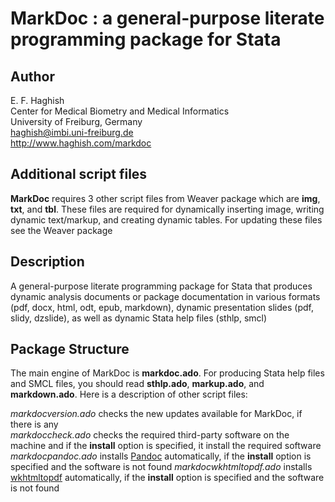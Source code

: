 # MarkDoc : a general-purpose literate programming package for Stata

Author
------
  E. F. Haghish  
  Center for Medical Biometry and Medical Informatics  
  University of Freiburg, Germany   
  haghish@imbi.uni-freiburg.de  
  http://www.haghish.com/markdoc  

Additional script files
-----------------------

__MarkDoc__ requires 3 other script files from Weaver package which are __img__, __txt__, and __tbl__. These files are 
required for dynamically inserting image, writing dynamic text/markup, and creating dynamic tables. For updating these
files see the Weaver package

Description
-----------

A general-purpose literate programming package for Stata that produces dynamic analysis
        documents or package documentation in various formats (pdf, docx, html, odt, epub, markdown),
        dynamic presentation slides (pdf, slidy, dzslide), as well as dynamic Stata help files (sthlp, 
        smcl)

Package Structure
-----------------

The main engine of MarkDoc is __markdoc.ado__. For producing Stata help files and SMCL files, you should read __sthlp.ado__, 
__markup.ado__, and __markdown.ado__. Here is a description of other script files:

_markdocversion.ado_ checks the new updates available for MarkDoc, if there is any  
_markdoccheck.ado_ checks the required third-party software on the machine and if the __install__ option is specified, 
it install the required software  
_markdocpandoc.ado_ installs [Pandoc](http://pandoc.org/) automatically, if the __install__ option is specified and the software is not found
_markdocwkhtmltopdf.ado_ installs [wkhtmltopdf](http://wkhtmltopdf.org/) automatically, if the __install__ option is specified and the software is not found

